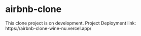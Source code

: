 <h1>airbnb-clone</h1>
This clone project is on development. 
Project Deployment link:
https://airbnb-clone-wine-nu.vercel.app/ 

